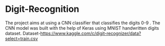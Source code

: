 # Digit-Recognition
The project aims at using a CNN classifier that classifies
the digits 0-9 .
The CNN model was built with the help of Keras using
MNIST handwritten digits dataset.
Dataset-https://www.kaggle.com/c/digit-recognizer/data?select=train.csv



